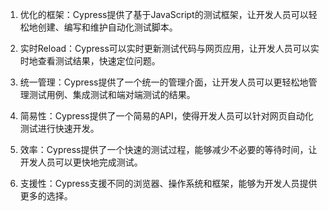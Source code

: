 

1. 优化的框架：Cypress提供了基于JavaScript的测试框架，让开发人员可以轻松地创建、编写和维护自动化测试脚本。

2. 实时Reload：Cypress可以实时更新测试代码与网页应用，让开发人员可以实时地查看测试结果，快速定位问题。

3. 统一管理：Cypress提供了一个统一的管理介面，让开发人员可以更轻松地管理测试用例、集成测试和端对端测试的结果。

4. 简易性：Cypress提供了一个简易的API，使得开发人员可以针对网页自动化测试进行快速开发。

5. 效率：Cypress提供了一个快速的测试过程，能够减少不必要的等待时间，让开发人员可以更快地完成测试。

6. 支援性：Cypress支援不同的浏览器、操作系统和框架，能够为开发人员提供更多的选择。
